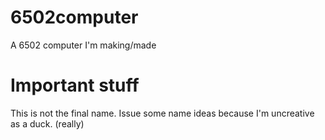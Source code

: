 # 6502computer
A 6502 computer I'm making/made

# Important stuff
This is not the final name. Issue some name ideas because I'm uncreative as a duck. (really)
